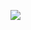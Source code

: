 
<img src="https://img.shields.io/badge/#000000-000000?style=flat&logo=programmer-gun&logoColor=000000"/></a>
